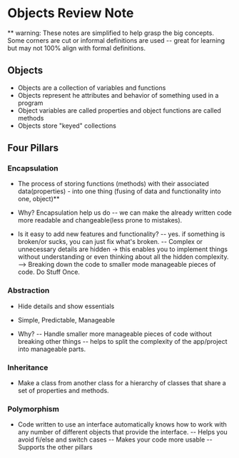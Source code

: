 # Objects Review Note

\*\* warning:
These notes are simplified to help grasp the big concepts. Some corners are cut or informal definitions are used -- great for learning but may not 100% align with formal definitions.

## Objects

- Objects are a collection of variables and functions
- Objects represent he attributes and behavior of something used in a program
- Object variables are called properties and object functions are called methods
- Objects store "keyed" collections

## Four Pillars

### Encapsulation

- The process of storing functions (methods) with their associated data(properties) - into one thing (fusing of data and functionality into one, object)\*\*

- Why? Encapsulation help us do
  -- we can make the already written code more readable and changeable(less prone to mistakes).

- Is it easy to add new features and functionality?
  -- yes. if something is broken/or sucks, you can just fix what's broken.
  -- Complex or unnecessary details are hidden -> this enables you to implement things without understanding or even thinking about all the hidden complexity. --> Breaking down the code to smaller mode manageable pieces of code. Do Stuff Once.

### Abstraction

- Hide details and show essentials
- Simple, Predictable, Manageable

- Why?
  -- Handle smaller more manageable pieces of code without breaking other things
  -- helps to split the complexity of the app/project into manageable parts.

### Inheritance

- Make a class from another class for a hierarchy of classes that share a set of properties and methods.

### Polymorphism

- Code written to use an interface automatically knows how to work with any number of different objects that provide the interface.
  -- Helps you avoid fi/else and switch cases
  -- Makes your code more usable
  -- Supports the other pillars
